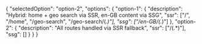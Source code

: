 {
  "selectedOption": "option-2",
  "options": {
    "option-1": {
      "description": "Hybrid: home + geo search via SSR, en-GB content via SSG",
      "ssr": ["/", "/home", "/geo-search", "/geo-search/(.*)"],
      "ssg": ["/en-GB/(.*)"]
    },
    "option-2": {
      "description": "All routes handled via SSR fallback",
      "ssr": ["/(.*)"],
      "ssg": []
    }
  }
}
